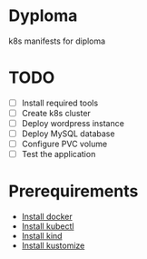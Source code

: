 # Dyploma
k8s manifests for diploma

# TODO 
- [ ] Install required tools
- [ ] Create k8s cluster
- [ ] Deploy wordpress instance
- [ ] Deploy MySQL database
- [ ] Configure PVC volume
- [ ] Test the application 

# Prerequirements
- [Install docker](https://docs.docker.com/engine/install/ubuntu/)
- [Install kubectl](https://kubernetes.io/ru/docs/tasks/tools/install-kubectl/)
- [Install kind](https://kind.sigs.k8s.io/docs/user/quick-start/#installation)
- [Install kustomize](https://kubectl.docs.kubernetes.io/installation/kustomize/binaries/)
